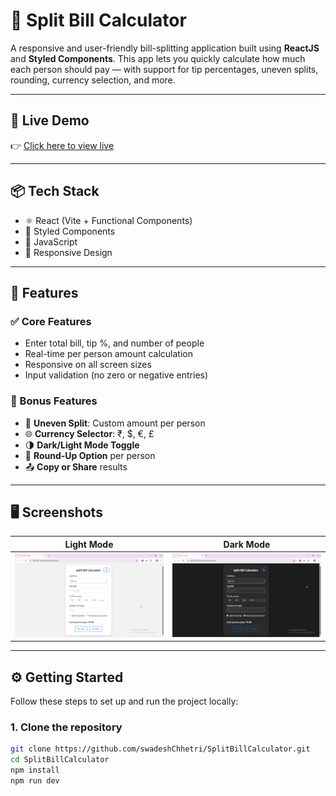 # 📜 Split Bill Calculator

A responsive and user-friendly bill-splitting application built using **ReactJS** and **Styled Components**. This app lets you quickly calculate how much each person should pay — with support for tip percentages, uneven splits, rounding, currency selection, and more.

---

## 🔗 Live Demo

👉 [Click here to view live](https://split-bill-calculator-khaki.vercel.app/)

---

## 📦 Tech Stack

- ⚛️ React (Vite + Functional Components)
- 💅 Styled Components
- 🧮 JavaScript
- 🎨 Responsive Design

---

## 🎯 Features

### ✅ Core Features
- Enter total bill, tip %, and number of people
- Real-time per person amount calculation
- Responsive on all screen sizes
- Input validation (no zero or negative entries)

### 🌟 Bonus Features
- 💸 **Uneven Split**: Custom amount per person
- 🌐 **Currency Selector**: ₹, $, €, £
- 🌗 **Dark/Light Mode Toggle**
- 🧮 **Round-Up Option** per person
- 📤 **Copy or Share** results

---

## 🖥️ Screenshots

| Light Mode                        | Dark Mode                        |
|----------------------------------|----------------------------------|
| ![light](public/lightmode.png) | ![dark](public/darkmode.png) |

---

## ⚙️ Getting Started

Follow these steps to set up and run the project locally:

### 1. Clone the repository

```bash
git clone https://github.com/swadeshChhetri/SplitBillCalculator.git
cd SplitBillCalculator
npm install
npm run dev
